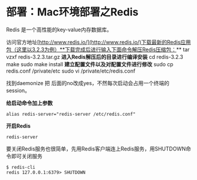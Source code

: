 # 部署：Mac环境部署之Redis

Redis 是一个高性能的key-value内存数据库。

访问官方地址[http://www.redis.io/](http://www.redis.io/)下载最新的Redis应用包（这里以3.2.3为例）**下载完成后进行输入下面命令解压Redis压缩包：**
	tar vzxf redis-3.2.3.tar.gz
**进入Redis解压后的目录进行编译安装**
	cd redis-3.2.3	make	sudo make install
**建立配置文件以及对配置文件进行修改**
	sudo cp redis.conf /private/etc
	sudo vi /private/etc/redis.conf

找到daemonize 把 后面的no改成yes，不然每次启动会占用一个终端的session。

**给启动命令加上参数**

	alias redis-server="redis-server /etc/redis.conf"

**开启Redis**

	redis-server

要关闭Redis服务也很简单，先用Redis客户端连上Redis服务，用SHUTDOWN命令即可关闭服务

	$ redis-cli
	redis 127.0.0.1:6379> SHUTDOWN	
